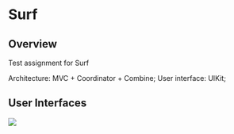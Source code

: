 # Surf

## Overview

Test assignment for Surf

Architecture: MVC + Coordinator + Combine;
User interface: UIKit;

## User Interfaces

<p align="left">
<img src="https://github.com/Gadave/STT/blob/main/ezgif-5-f94989008f.gif" //>
</p>
